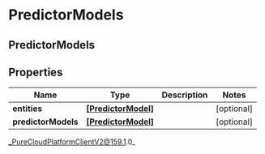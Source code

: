 # PredictorModels

## PredictorModels

## Properties

|Name | Type | Description | Notes|
|------------ | ------------- | ------------- | -------------|
| **entities** | [**[PredictorModel]**](PredictorModel) |  | [optional] |
| **predictorModels** | [**[PredictorModel]**](PredictorModel) |  | [optional] |



_PureCloudPlatformClientV2@159.1.0_
